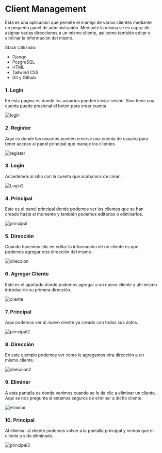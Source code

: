 # Client Management

Esta es una aplicación que permite el manejo de varios clientes mediante un pequeño panel de administración. Mediante la misma se es capaz de asignar varias direcciones a un mismo cliente, así como también editar o eliminar la información del mismo.

Stack Utilizado:

- Django
- PosgreSQL
- HTML
- Tailwind CSS
- Git y Github

### 1. Login

En esta pagina es donde los usuarios pueden iniciar sesión. Sino tiene una cuenta puede presional el
boton para crear cuenta

![login](./readme/1-login.png)

### 2. Register

Aquí es donde los usuarios pueden crearse una cuenta de usuario para tener acceso al panel principal
que manaje los clientes.

![register](./readme/2-register.png)

### 3. Login

Accedemos al sitio con la cuenta que acabamos de crear.

![Login2](./readme/3-login.png)

### 4. Principal

Este es el panel principal donde podemos ver los clientes que se han creado hasta el momento y también podemos editarlos o eliminarlos.

![principal](./readme/4-main.png)

### 5. Dirección

Cuando hacemos clic en editar la información de un cliente es que podemos agregar otra dirección
del mismo.

![direccion](./readme/5-direccion.png)

### 6. Agregar Cliente

Este es el apartado donde podemos agregar a un nuevo cliente y ahí mismo introducirle su primera
dirección.

![cliente](./readme/6-agregar_cliente.png)

### 7. Principal

Aquí podemos ver al nuevo cliente ya creado con todos sus datos.

![principal2](./readme/7-main.png)

### 8. Dirección

En este ejemplo podemos ver como le agregamos otra dirección a un mismo cliente.

![direccion2](./readme/8-direccion.png)

### 9. Eliminar

A esta pantalla es donde venimos cuando se le da clic a eliminar un cliente. Aquí se nos
pregunta si estamos seguros de eliminar a dicho cliente.

![eliminar](./readme/9-delete.png)

### 10. Principal

Al eliminar al cliente podemos volver a la pantalla principal y vemos que el cliente a sido eliminado.

![principal3](./readme/10-main.png)